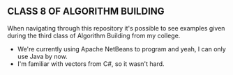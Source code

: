## CLASS 8 OF ALGORITHM BUILDING
When navigating through this repository it's possible to see examples given during the third class of Algorithm Building from my college.

- We're currently using Apache NetBeans to program and yeah, I can only use Java by now.
- I'm familiar with vectors from C#, so it wasn't hard.
